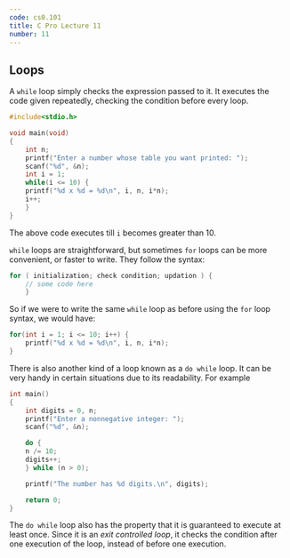 ```yaml
---
code: cs0.101
title: C Pro Lecture 11
number: 11
---
```


## Loops

A `while` loop simply checks the expression passed to it. It executes the code given repeatedly, checking the condition before every loop.
```c
#include<stdio.h>

void main(void)
{
    int n;
    printf("Enter a number whose table you want printed: ");
    scanf("%d", &n);
    int i = 1;
    while(i <= 10) {
	printf("%d x %d = %d\n", i, n, i*n);
	i++;
    }
}
```

The above code executes till `i` becomes greater than 10.

`while` loops are straightforward, but sometimes `for` loops can be more convenient, or faster to write.
They follow the syntax:  
```c
for ( initialization; check condition; updation ) {
    // some code here
    }
```

So if we were to write the same `while` loop as before using the `for` loop syntax, we would have:
```c
for(int i = 1; i <= 10; i++) {
    printf("%d x %d = %d\n", i, n, i*n);
}
```

There is also another kind of a loop known as a `do while` loop. It can be very handy in certain situations due to its readability. For example

```c
int main()
{
    int digits = 0, n;
    printf("Enter a nonnegative integer: ");
    scanf("%d", &n);

    do {
	n /= 10;
	digits++;
    } while (n > 0);

    printf("The number has %d digits.\n", digits);

    return 0;
}
```

The `do while` loop also has the property that it is guaranteed to execute at least once. Since it is an *exit controlled loop*,
it checks the condition after one execution of the loop, instead of before one execution.
